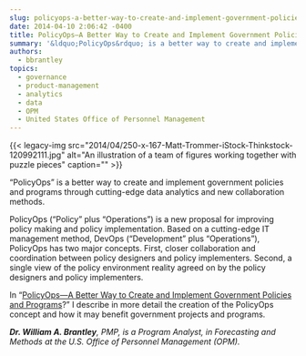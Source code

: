 ```yaml
---
slug: policyops-a-better-way-to-create-and-implement-government-policies-and-programs
date: 2014-04-10 2:06:42 -0400
title: PolicyOps—A Better Way to Create and Implement Government Policies and Programs?
summary: '&ldquo;PolicyOps&rdquo; is a better way to create and implement government policies and programs through cutting-edge data analytics and new collaboration methods. PolicyOps (&ldquo;Policy&rdquo; plus &ldquo;Operations&rdquo;) is a new proposal for improving policy making and policy implementation. Based on a cutting-edge IT management method, DevOps (&ldquo;Development&rdquo; plus &ldquo;Operations&rdquo;), PolicyOps has two major concepts. First, closer collaboration'
authors:
  - bbrantley
topics:
  - governance
  - product-management
  - analytics
  - data
  - OPM
  - United States Office of Personnel Management
---
```


{{< legacy-img src="2014/04/250-x-167-Matt-Trommer-iStock-Thinkstock-120992111.jpg" alt="An illustration of a team of figures working together with puzzle pieces" caption="" >}} 

“PolicyOps” is a better way to create and implement government policies and programs through cutting-edge data analytics and new collaboration methods.

PolicyOps (“Policy” plus “Operations”) is a new proposal for improving policy making and policy implementation. Based on a cutting-edge IT management method, DevOps (“Development” plus “Operations”), PolicyOps has two major concepts. First, closer collaboration and coordination between policy designers and policy implementers. Second, a single view of the policy environment reality agreed on by the policy designers and policy implementers.

In “[PolicyOps—A Better Way to Create and Implement Government Policies and Programs](http://billbrantley.com/policyops-a-better-way-to-create-and-implement-government-policies-and-programs/)?” I describe in more detail the creation of the PolicyOps concept and how it may benefit government projects and programs.

_**Dr. William A. Brantley**, PMP, is a Program Analyst, in Forecasting and Methods at the U.S. Office of Personnel Management (OPM)._
